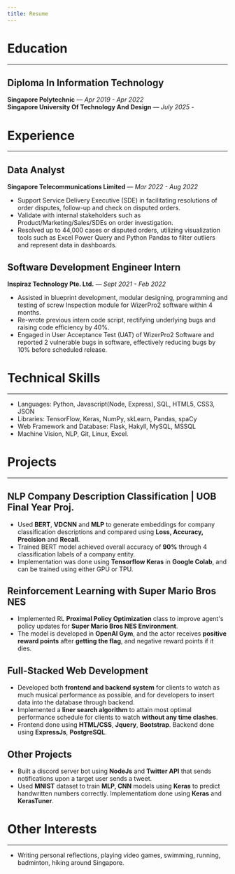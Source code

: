 ```yaml
---
title: Resume
---
```


# Education
<hr>
<h2>Diploma In Information Technology</h2>
<p>
    <strong>Singapore Polytechnic</strong> — <em>Apr 2019 - Apr 2022</em>
    <br>
    <strong>Singapore University Of Technology And Design</strong> — <em>July 2025 - </em> 
</p>


# Experience
<hr>

## Data Analyst
<p>
    <strong>Singapore Telecommunications Limited</strong> — <em>Mar 2022 - Aug 2022</em>
</p>

* Support Service Delivery Executive (SDE) in facilitating resolutions of order disputes, follow-up and check on disputed orders.
* Validate with internal stakeholders such as Product/Marketing/Sales/SDEs on order investigation.
* Resolved up to 44,000 cases or disputed orders, utilizing visualization tools such as Excel Power Query and Python Pandas to filter outliers and represent data in dashboards.

## Software Development Engineer Intern
<p>
    <strong>Inspiraz Technology Pte. Ltd.</strong> — <em>Sept 2021 - Feb 2022</em>
</p>

* Assisted in blueprint development, modular designing, programming and testing of screw Inspection module for WizerPro2 software within 4 months.
* Re-wrote previous intern code script, rectifying underlying bugs and raising code efficiency by 40%.
* Engaged in User Acceptance Test (UAT) of WizerPro2 Software and reported 2 vulnerable bugs in software, effectively reducing bugs by 10% before scheduled release.


# Technical Skills
<hr>

* Languages: Python, Javascript(Node, Express), SQL, HTML5, CSS3, JSON
* Libraries: TensorFlow, Keras, NumPy, skLearn, Pandas, spaCy
* Web Framework and Database: Flask, Hakyll, MySQL, MSSQL
* Machine Vision, NLP, Git, Linux, Excel.


# Projects
<hr>

## NLP Company Description Classification | UOB Final Year Proj.

* Used **BERT**, **VDCNN** and **MLP** to generate embeddings for company classification descriptions and compared using **Loss, Accuracy, Precision** and **Recall**.
* Trained BERT model achieved overall accuracy of **90%** through 4 classification labels of a company entity. 
* Implementation was done using **Tensorflow Keras** in **Google Colab**, and can be trained using either GPU or TPU.

## Reinforcement Learning with Super Mario Bros NES

* Implemented RL **Proximal Policy Optimization** class to improve agent's policy updates for **Super Mario Bros NES Environment**.
* The model is developed in **OpenAI Gym**, and the actor receives **positive reward points** after **getting the flag**, and negative reward points if it dies.

## Full-Stacked Web Development

* Developed both **frontend and backend system** for clients to watch as much musical performance as possible, and for developers to insert data into the database through backend.
* Implemented a **liner search algorithm** to attain most optimal performance schedule for clients to watch **without any time clashes**. 
* Frontend done using **HTML/CSS**, **Jquery**, **Bootstrap**. Backend done using **ExpressJs**, **PostgreSQL**.

## Other Projects

* Built a discord server bot using **NodeJs** and **Twitter API** that sends notifications upon a target user sends a tweet.
* Used **MNIST** dataset to train **MLP, CNN** models using **Keras** to predict handwritten numbers correctly. Implementatiom done using **Keras** and **KerasTuner**.


# Other Interests
<hr>

* Writing personal reflections, playing video games, swimming, running, badminton, hiking around Singapore.


<!-- <a href="../Resume.pdf" class="underline">Here</a> is a copy of my resume.
I live in a small hut in the mountains of Kumano Kodō on Kii Hantō and would not
like to be contacted. -->
